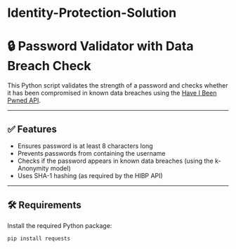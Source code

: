 # Identity-Protection-Solution
# 🔒 Password Validator with Data Breach Check

This Python script validates the strength of a password and checks whether it has been compromised in known data breaches using the [Have I Been Pwned API](https://haveibeenpwned.com/API/v3#PwnedPasswords).

---

## ✅ Features

- Ensures password is at least 8 characters long
- Prevents passwords from containing the username
- Checks if the password appears in known data breaches (using the k-Anonymity model)
- Uses SHA-1 hashing (as required by the HIBP API)

---

## 🛠️ Requirements

Install the required Python package:

```bash
pip install requests
